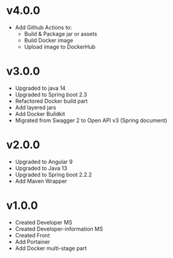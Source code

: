 # v4.0.0

- Add Github Actions to:
  - Build & Package jar or assets
  - Build Docker image
  - Upload image to DockerHub

# v3.0.0

- Upgraded to java 14
- Upgraded to Spring boot 2.3
- Refactored Docker build part
- Add layered jars
- Add Docker Buildkit
- Migrated from Swagger 2 to Open API v3 (Spring document)

# v2.0.0

- Upgraded to Angular 9
- Upgraded to Java 13
- Upgraded to Spring boot 2.2.2
- Add Maven Wrapper

# v1.0.0

- Created Developer MS
- Created Developer-information MS
- Created Front
- Add Portainer
- Add Docker multi-stage part
